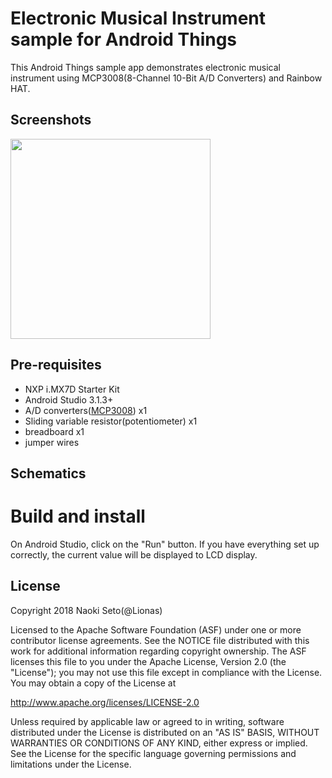 Electronic Musical Instrument sample for Android Things
============================================

This Android Things sample app demonstrates electronic musical instrument using MCP3008(8-Channel 10-Bit A/D Converters) and Rainbow HAT.

Screenshots
-----------
<img src="images/instrument-overview.png" width="320px">

Pre-requisites
--------------

- NXP i.MX7D Starter Kit
- Android Studio 3.1.3+
- A/D converters([MCP3008][MCP3008]) x1
- Sliding variable resistor(potentiometer) x1
- breadboard x1
- jumper wires

Schematics
----------
<!--
![Schematics for NXP i.MX7D Starter Kit](images/mcp3008_scheme.png)
-->

Build and install
=================

On Android Studio, click on the "Run" button.
If you have everything set up correctly, the current value will be displayed to LCD display.

License
-------

Copyright 2018 Naoki Seto(@Lionas)

Licensed to the Apache Software Foundation (ASF) under one or more contributor
license agreements.  See the NOTICE file distributed with this work for
additional information regarding copyright ownership.  The ASF licenses this
file to you under the Apache License, Version 2.0 (the "License"); you may not
use this file except in compliance with the License.  You may obtain a copy of
the License at

  http://www.apache.org/licenses/LICENSE-2.0

Unless required by applicable law or agreed to in writing, software
distributed under the License is distributed on an "AS IS" BASIS, WITHOUT
WARRANTIES OR CONDITIONS OF ANY KIND, either express or implied.  See the
License for the specific language governing permissions and limitations under
the License.

[MCP3008]: https://www.digikey.jp/product-detail/ja/microchip-technology/MCP3008-I-P/MCP3008-I-P-ND/319422
